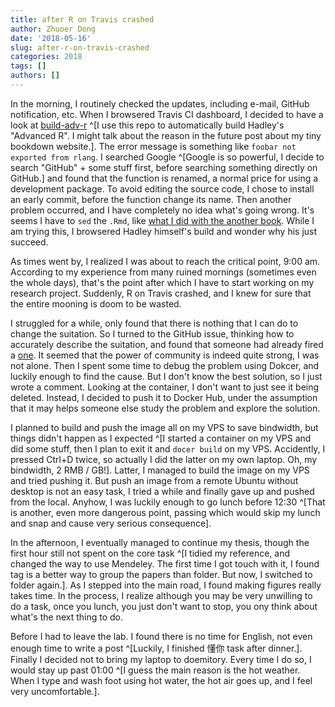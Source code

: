 ```yaml
---
title: after R on Travis crashed
author: Zhuoer Dong
date: '2018-05-16'
slug: after-r-on-travis-crashed
categories: 2018
tags: []
authors: []
---
```


In the morning, I routinely checked the updates, including e-mail, GitHub notification, etc. When I browsered Travis CI dashboard, I decided to have a look at [build-adv-r](https://github.com/dongzhuoer/build-adv-r) ^[I use this repo to automatically build Hadley's "Advanced R". I might talk about the reason in the future post about my tiny bookdown website.]. The error message is something like `foobar not exported from rlang`. I searched Google ^[Google is so powerful, I decide to search "GitHub" + some stuff first, before searching something directly on GitHub.] and found that the function is renamed, a normal price for using a development package. To avoid editing the source code, I chose to install an early commit, before the function change its name. Then another problem occurred, and I have completely no idea what's going wrong. It's seems I have to `sed` the `.Rmd`, like [what I did with the another book](https://github.com/hadley/r4ds/issues/612#issuecomment-370239689). While I am trying this, I browsered Hadley himself's build and wonder why his just succeed.

As times went by, I realized I was about to reach the critical point, 9:00 am. According to my experience from many ruined mornings (sometimes even the whole days), that's the point after which I have to start working on my research project. Suddenly, R on Travis crashed, and I knew for sure that the entire mooning is doom to be wasted.

I struggled for a while, only found that there is nothing that I can do to change the suitation. So I turned to the GitHub issue, thinking how to accurately describe the suitation, and found that someone had already fired a [one](https://github.com/travis-ci/travis-ci/issues/9625). It seemed that the power of community is indeed quite strong, I was not alone. Then I spent some time to debug the problem using Dokcer, and luckily enough to find the cause. But I don't know the best solution, so I just wrote a comment. Looking at the container, I don't want to just see it being deleted. Instead, I decided to push it to Docker Hub, under the assumption that it may helps someone else study the problem and explore the solution. 

I planned to build and push the image all on my VPS to save bindwidth, but things didn't happen as I expected ^[I started a container on my VPS and did some stuff, then I plan to exit it and `docer build` on my VPS. Accidently, I pressed Ctrl+D twice, so actually I did the latter on my own laptop. Oh, my bindwidth, 2 RMB / GB!]. Latter, I managed to build the image on my VPS and tried pushing it. But push an image from a remote Ubuntu without desktop is not an easy task, I tried a while and finally gave up and pushed from the local. Anyhow, I was luckily enough to go lunch before 12:30 ^[That is another, even more dangerous point, passing which would skip my lunch and snap and cause very serious consequence]. 

In the afternoon, I eventually managed to continue my thesis, though the first hour still not spent on the core task ^[I tidied my reference, and changed the way to use Mendeley. The first time I got touch with it, I found tag is a better way to group the papers than folder. But now, I switched to folder again.]. As I stepped into the main road, I found making figures really takes time. In the process, I realize although you may be very unwilling to do a task, once you lunch, you just don't want to stop, you ony think about what's the next thing to do.

Before I had to leave the lab. I found there is no time for English, not even enough time to write a post ^[Luckily, I finished 懂你 task after dinner.]. Finally I decided not to bring my laptop to doemitory. Every time I do so, I would stay up past 01:00 ^[I guess the main reason is the hot weather. When I type and wash foot using hot water, the hot air goes up, and I feel very uncomfortable.].
